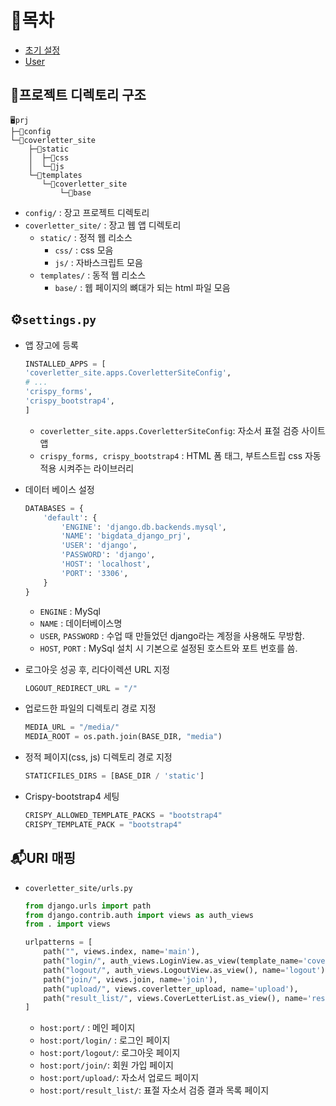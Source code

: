 # 🔖목차
- [초기 설정](docs/init.md)
- [User](docs/auth_user.md)

## 📁프로젝트 디렉토리 구조
```console
🖥️prj
├─📁config
└─📁coverletter_site
    ├─📁static
    │  ├─📁css
    │  └─📁js
    └─📁templates
       └─📁coverletter_site
           └─📁base
```
- `config/` : 장고 프로젝트 디렉토리
- `coverletter_site/` : 장고 웹 앱 디렉토리
    - `static/` : 정적 웹 리소스
        - `css/` : css 모음
        - `js/` : 자바스크립트 모음
    - `templates/` : 동적 웹 리소스
        - `base/` : 웹 페이지의 뼈대가 되는 html 파일 모음

## ⚙️`settings.py`

- 앱 장고에 등록
    ```py
    INSTALLED_APPS = [
    'coverletter_site.apps.CoverletterSiteConfig',
    # ...
    'crispy_forms',
    'crispy_bootstrap4',
    ]
    ```
    - `coverletter_site.apps.CoverletterSiteConfig`: 자소서 표절 검증 사이트 앱
    - `crispy_forms, crispy_bootstrap4` : HTML 폼 태그, 부트스트립 css 자동 적용 시켜주는 라이브러리

- 데이터 베이스 설정
    ``` py
    DATABASES = {
        'default': {
            'ENGINE': 'django.db.backends.mysql',
            'NAME': 'bigdata_django_prj',
            'USER': 'django',
            'PASSWORD': 'django',
            'HOST': 'localhost',
            'PORT': '3306',
        }
    }
    ```
    - `ENGINE` : MySql
    - `NAME` : 데이터베이스명
    - `USER`, `PASSWORD` : 수업 때 만들었던 django라는 계정을 사용해도 무방함.
    - `HOST`, `PORT` : MySql 설치 시 기본으로 설정된 호스트와 포트 번호를 씀.

- 로그아웃 성공 후, 리다이렉션 URL 지정
    ```py
    LOGOUT_REDIRECT_URL = "/"
    ```

- 업로드한 파일의 디렉토리 경로 지정
    ```py
    MEDIA_URL = "/media/"
    MEDIA_ROOT = os.path.join(BASE_DIR, "media")
    ```

- 정적 페이지(css, js) 디렉토리 경로 지정
    ```py
    STATICFILES_DIRS = [BASE_DIR / 'static']
    ```

- Crispy-bootstrap4 세팅
    ```py
    CRISPY_ALLOWED_TEMPLATE_PACKS = "bootstrap4"
    CRISPY_TEMPLATE_PACK = "bootstrap4"
    ```

## 📬URI 매핑

- `coverletter_site/urls.py`
    ```py
    from django.urls import path
    from django.contrib.auth import views as auth_views
    from . import views

    urlpatterns = [
        path("", views.index, name='main'),
        path("login/", auth_views.LoginView.as_view(template_name='coverletter_site/login.html'), name='login'),
        path("logout/", auth_views.LogoutView.as_view(), name='logout'),
        path("join/", views.join, name='join'),
        path("upload/", views.coverletter_upload, name='upload'),
        path("result_list/", views.CoverLetterList.as_view(), name='result_list'),
    ]
    ```
    - `host:port/` : 메인 페이지
    - `host:port/login/` : 로그인 페이지
    - `host:port/logout/`: 로그아웃 페이지
    - `host:port/join/`: 회원 가입 페이지
    - `host:port/upload/`: 자소서 업로드 페이지
    - `host:port/result_list/`: 표절 자소서 검증 결과 목록 페이지